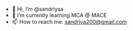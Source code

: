 - 👋 Hi, I’m @sandriyaa
- 🌱 I’m currently learning MCA @ MACE
- 📫 How to reach me: sandriya200@gmail.com

